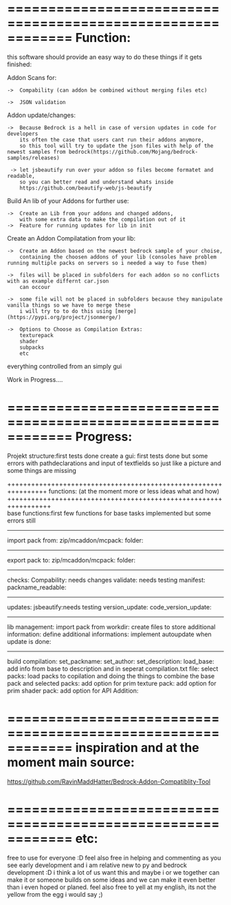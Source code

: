 

============================================================
Function:
============================================================
this software should provide an easy way to do these things if it gets finished:

  Addon Scans for:
    
    ->  Compability (can addon be combined without merging files etc)
    
    ->  JSON validation
  
  Addon update/changes:
  
    ->  Because Bedrock is a hell in case of version updates in code for developers
        its often the case that users cant run their addons anymore,
        so this tool will try to update the json files with help of the newest samples from bedrock(https://github.com/Mojang/bedrock-samples/releases)
        
     -> let jsbeautify run over your addon so files become formatet and readable,
        so you can better read and understand whats inside
        https://github.com/beautify-web/js-beautify
        
     
  Build An lib of your Addons for further use:
    
    ->  Create an Lib from your addons and changed addons,
        with some extra data to make the compilation out of it
    ->  Feature for running updates for lib in init 
  
  Create an Addon Compilatation from your lib:
    
    ->  Create an Addon based on the newest bedrock sample of your choise,
        containing the choosen addons of your lib (consoles have problem running multiple packs on servers so i needed a way to fuse them)
    
    ->  files will be placed in subfolders for each addon so no conflicts with as example differnt car.json 
        can occour
    
    ->  some file will not be placed in subfolders because they manipulate vanilla things so we have to merge these 
        i will try to to do this using [merge](https://pypi.org/project/jsonmerge/)
    
    ->  Options to Choose as Compilation Extras:
        texturepack
        shader
        subpacks 
        etc
        
everything controlled from an simply gui   

Work in Progress....

============================================================
Progress:
============================================================
Projekt structure:first tests done
create a gui: first tests done but some errors with pathdeclarations and input of textfields so just like a picture and some things are missing

++++++++++++++++++++++++++++++++++++++++++++++++++++++++++++++++
functions:
(at the moment more or less ideas what and how)
+++++++++++++++++++++++++++++++++++++++++++++++++++++++++++++++++  
  base functions:first few functions for base tasks implemented but some errors still

---------------------------
  import pack from:
    zip/mcaddon/mcpack:
    folder:
    
 ----------------------   
   export pack to:
    zip/mcaddon/mcpack:
    folder:

------------------------
  checks:
    Compability: needs changes
    validate: needs testing
    manifest:
    packname_readable:
    
--------------------------    
  updates:
    jsbeautify:needs testing
    version_update:
    code_version_update:
 
 -------------------------
  lib management:
    import pack from workdir:
    create files to store additional information: 
    define additional informations:
    implement autoupdate when update is done:
    
 ----------------------------   
  build compilation:
    set_packname:
    set_author:
    set_description:
    load_base:
    add info from base to description and in seperat compilation.txt file:
    select packs:
    load packs to copilation and doing the things to combine the base pack and selected packs:
    add option for prim texture pack:
    add option for prim shader pack:
    add option for API Addition:
    
============================================================
inspiration and at the moment main source:
============================================================
https://github.com/RavinMaddHatter/Bedrock-Addon-Compatiblity-Tool

============================================================
etc:
============================================================
 free to use for everyone :D 
 feel also free in helping and commenting as you see early development and i am relative new to py and bedrock development :D 
 i think a lot of us want this and maybe i or we together can make it or someone builds on some ideas and we can make it even better than i even hoped or planed.
 feel also free to yell at my english, its not the yellow from the egg i would say ;)
